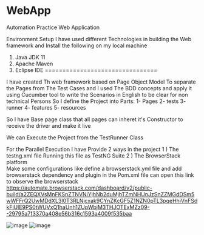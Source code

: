 # WebApp
Automation Practice Web Application

Environment Setup
I have used different Technologies in building the Web framework and Install the following on my local machine
1) Java JDK 11
2) Apache Maven
3) Eclipse IDE
                                                     ================================

I have created Th web framework based on Page Object Model To separate the Pages from The Test Cases
and I used The BDD concepts and apply it using Cucumber tool to write the Scenarios in English to be clear for non technical Persons
So I define the Project into Parts:
  1- Pages 
  2- tests
  3- runner 
  4- features 
  5- resources

  So I have Base page class that all pages can inheret it's Constructor to receive the driver and make it live 

  We can Execute the Project from the TestRunner Class 

  For the Parallel Execution I have Provide 2 ways in the project 
     1 ) The testng.xml file 
         Running this file as TestNG Suite
     2 ) The BrowserStack platform  
         Make some configurations like 
         define a browserstack.yml file and add browserstack dependency and plugin in the Pom.xml file
         can open this link to observe the browserstack 
  https://automate.browserstack.com/dashboard/v2/public-build/a2ZEQXVsMnFKSnZTNVNiYjhNb2duMjhTZmNHUnJzSnZZMGdDSm5wWFFrQ2UwMDdXL3I0T3RLNjcxak9CYnZKcGF5Z1NZN0pTL3pqeHhiVnFSdkFiUlE9PS0tWUVxQ1haUnh1ZUpWbjM3THJOTExMZz09--29795a7f3370a408e56b316c1593a4009f535baa
   
![image](https://github.com/Mohamed-Ishak/WebApp/assets/81917166/1d2464af-742c-47c8-aee1-60a5b98d66d0)
![image](https://github.com/Mohamed-Ishak/WebApp/assets/81917166/a32140fa-0043-4883-b0f1-15bbe79b3eb0)
